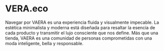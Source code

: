 # VERA.eco
Navegar por VAERA es una experiencia fluida y visualmente impecable. La estética minimalista y moderna está diseñada para resaltar la esencia de cada producto y transmitir el lujo consciente que nos define.  Más que una tienda, VAERA es una comunidad de personas comprometidas con una moda inteligente, bella y responsable.
